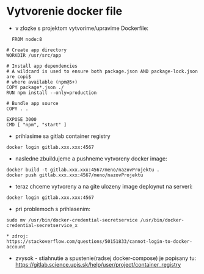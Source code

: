 # Vytvorenie docker file

* v zlozke s projektom vytvorime/upravime Dockerfile:

```
  FROM node:8

# Create app directory
WORKDIR /usr/src/app

# Install app dependencies
# A wildcard is used to ensure both package.json AND package-lock.json are copi$
# where available (npm@5+)
COPY package*.json ./
RUN npm install --only=production

# Bundle app source
COPY . .

EXPOSE 3000
CMD [ "npm", "start" ]
```

* prihlasime sa gitlab container registry

```
docker login gitlab.xxx.xxx:4567
```

* nasledne zbuildujeme a pushneme vytvoreny docker image:

```
docker build -t gitlab.xxx.xxx:4567/meno/nazovProjektu .
docker push gitlab.xxx.xxx:4567/meno/nazovProjektu
```

* teraz chceme vytvoreny a na gite ulozeny image deploynut na serveri:

```
docker login gitlab.xxx.xxx:4567
```

* pri problemoch s prihlasenim:

```
sudo mv /usr/bin/docker-credential-secretservice /usr/bin/docker-credential-secretservice_x
```
    * zdroj: 
    https://stackoverflow.com/questions/50151833/cannot-login-to-docker-account 

* zvysok - stiahnutie a spustenie(radsej docker-compose) je popisany tu: https://gitlab.science.upjs.sk/help/user/project/container_registry
